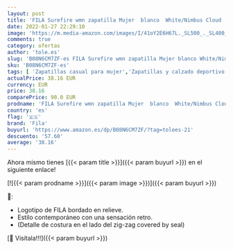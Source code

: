 ```yaml
---
layout: post
title: 'FILA Surefire wmn zapatilla Mujer  blanco  White/Nimbus Cloud   39 EU'
date: 2022-01-27 22:29:10
image: 'https://m.media-amazon.com/images/I/41oY2E6H67L._SL500_._SL400_.jpg'
comments: true
category: ofertas
author: 'tole.es'
slug: 'B08N6CM7ZF-es FILA Surefire wmn zapatilla Mujer blanco White/Nimbus...'
sku: 'B08N6CM7ZF-es'
tags: [ 'Zapatillas casual para mujer','Zapatillas y calzado deportivo para mujer','Zapatos','Zapatos para mujer','Zapatos y complementos','fila','zapatilla', ]
actualPrice: 38.16 EUR
currency: EUR
price: 38.16
comparePrice: 90.0 EUR
prodname: 'FILA Surefire wmn zapatilla Mujer  blanco  White/Nimbus Cloud   39 EU'
country: 'es'
flag: '🇪🇸'
brand: 'Fila'
buyurl: 'https://www.amazon.es/dp/B08N6CM7ZF/?tag=tolees-21'
descuento: '57.60'
average: '38.16'
---
```


Ahora mismo tienes [{{< param title >}}]({{< param buyurl >}}) en el siguiente enlace!

[![{{< param prodname >}}]({{< param image >}})]({{< param buyurl >}})

🔎:

- Logotipo de FILA bordado en relieve.
- Estilo contemporáneo con una sensación retro.
- (Detalle de costura en el lado del zig-zag covered by seal)

[🛒 Visítala!!!]({{< param buyurl >}})
